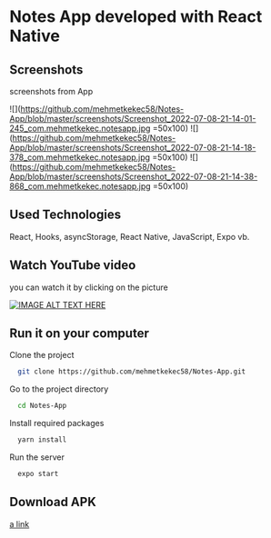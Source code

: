 # Notes App developed with React Native 

  
## Screenshots

screenshots from App

![](https://github.com/mehmetkekec58/Notes-App/blob/master/screenshots/Screenshot_2022-07-08-21-14-01-245_com.mehmetkekec.notesapp.jpg =50x100)
![](https://github.com/mehmetkekec58/Notes-App/blob/master/screenshots/Screenshot_2022-07-08-21-14-18-378_com.mehmetkekec.notesapp.jpg =50x100)
![](https://github.com/mehmetkekec58/Notes-App/blob/master/screenshots/Screenshot_2022-07-08-21-14-38-868_com.mehmetkekec.notesapp.jpg =50x100)


  
## Used Technologies

React, Hooks, asyncStorage, React Native, JavaScript, Expo vb.



## Watch YouTube video

you can watch it by clicking on the picture

[![IMAGE ALT TEXT HERE](https://img.youtube.com/vi/27x2DXDZbgA/0.jpg)](https://www.youtube.com/watch?v=27x2DXDZbgA)


  
## Run it on your computer

Clone the project

```bash
  git clone https://github.com/mehmetkekec58/Notes-App.git
```

Go to the project directory

```bash
  cd Notes-App
```

Install required packages

```bash
  yarn install
```

Run the server

```bash
  expo start
```

## Download APK

[a link](https://github.com/mehmetkekec58/Notes-App/releases/download/v1.0.0/Notes.App.apk)



